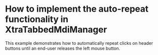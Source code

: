 # How to implement the auto-repeat  functionality in XtraTabbedMdiManager


<p>This example demonstrates how to automatically repeat clicks on header buttons until an end-user releases the left mouse button.</p><br />
<br />


<br/>


